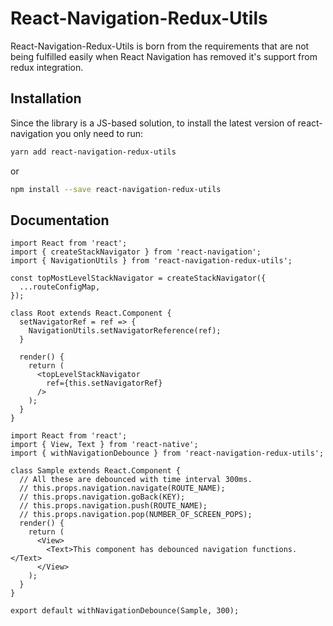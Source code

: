 # React-Navigation-Redux-Utils

React-Navigation-Redux-Utils is born from the requirements that are not being fulfilled easily when React Navigation has removed it's support from redux integration.

## Installation

Since the library is a JS-based solution, to install the latest version of react-navigation you only need to run:

```bash
yarn add react-navigation-redux-utils
```

or

```bash
npm install --save react-navigation-redux-utils
```

## Documentation

```
import React from 'react';
import { createStackNavigator } from 'react-navigation';
import { NavigationUtils } from 'react-navigation-redux-utils';

const topMostLevelStackNavigator = createStackNavigator({
  ...routeConfigMap,
});

class Root extends React.Component {
  setNavigatorRef = ref => {
    NavigationUtils.setNavigatorReference(ref);
  }

  render() {
    return (
      <topLevelStackNavigator
        ref={this.setNavigatorRef}
      />
    );
  }
}
```

```
import React from 'react';
import { View, Text } from 'react-native';
import { withNavigationDebounce } from 'react-navigation-redux-utils';

class Sample extends React.Component {
  // All these are debounced with time interval 300ms.
  // this.props.navigation.navigate(ROUTE_NAME);
  // this.props.navigation.goBack(KEY);
  // this.props.navigation.push(ROUTE_NAME);
  // this.props.navigation.pop(NUMBER_OF_SCREEN_POPS);
  render() {
    return (
      <View>
        <Text>This component has debounced navigation functions.</Text>
      </View>
    );
  }
}

export default withNavigationDebounce(Sample, 300);
```
